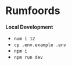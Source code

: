 # Rumfoords

**Local Development**

-   `nvm i 12`
-   `cp .env.example .env`
-   `npm i`
-   `npm run dev`
